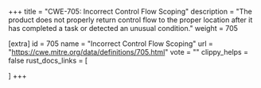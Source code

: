 +++
title = "CWE-705: Incorrect Control Flow Scoping"
description	= "The product does not properly return control flow to the proper location after it has completed a task or detected an unusual condition."
weight = 705

[extra]
id = 705
name = "Incorrect Control Flow Scoping"
url = "https://cwe.mitre.org/data/definitions/705.html"
vote = ""
clippy_helps = false
rust_docs_links = [
	
]
+++

